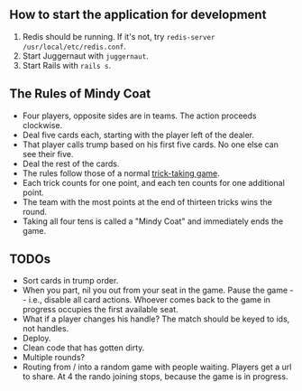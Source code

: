 ## How to start the application for development

1. Redis should be running. If it's not, try `redis-server /usr/local/etc/redis.conf`.
2. Start Juggernaut with `juggernaut`.
3. Start Rails with `rails s`.

## The Rules of Mindy Coat

* Four players, opposite sides are in teams. The action proceeds clockwise.
* Deal five cards each, starting with the player left of the dealer.
* That player calls trump based on his first five cards. No one else can see their five.
* Deal the rest of the cards.
* The rules follow those of a normal [trick-taking game](http://en.wikipedia.org/wiki/Trick-taking_game).
* Each trick counts for one point, and each ten counts for one additional point.
* The team with the most points at the end of thirteen tricks wins the round.
* Taking all four tens is called a "Mindy Coat" and immediately ends the game.

## TODOs

* Sort cards in trump order.
* When you part, nil you out from your seat in the game. Pause the game -- i.e., disable all card actions. Whoever comes back to the game in progress occupies the first available seat.
* What if a player changes his handle? The match should be keyed to ids, not handles.
* Deploy.
* Clean code that has gotten dirty.
* Multiple rounds?
* Routing from / into a random game with people waiting. Players get a url to share. At 4 the rando joining stops, because the game is in progress.